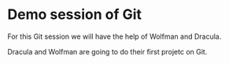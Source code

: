 # Demo session of Git

For this Git session we will have the help of Wolfman and Dracula.

Dracula and Wolfman are going to do their first projetc on Git.
